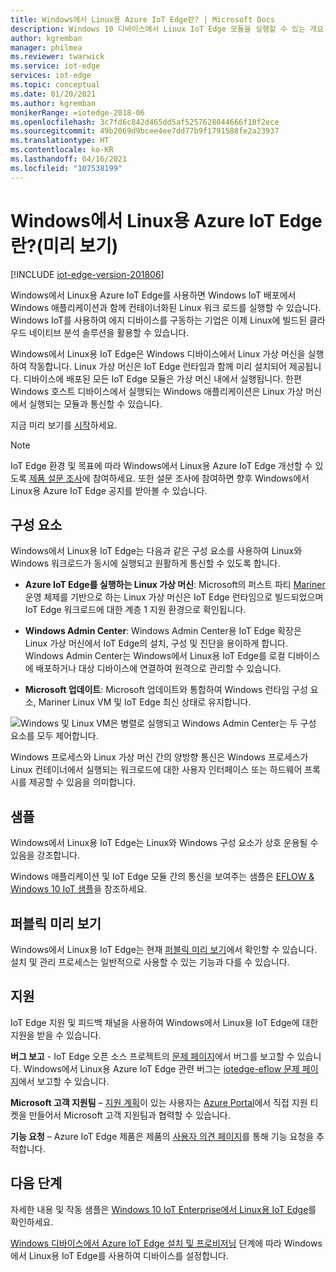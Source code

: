 ```yaml
---
title: Windows에서 Linux용 Azure IoT Edge란? | Microsoft Docs
description: Windows 10 디바이스에서 Linux IoT Edge 모듈을 실행할 수 있는 개요
author: kgremban
manager: philmea
ms.reviewer: twarwick
ms.service: iot-edge
services: iot-edge
ms.topic: conceptual
ms.date: 01/20/2021
ms.author: kgremban
monikerRange: =iotedge-2018-06
ms.openlocfilehash: 3c7fd6c842d465dd5af5257628044666f10f2ece
ms.sourcegitcommit: 49b2069d9bcee4ee7dd77b9f1791588fe2a23937
ms.translationtype: HT
ms.contentlocale: ko-KR
ms.lasthandoff: 04/16/2021
ms.locfileid: "107538199"
---
```

# <a name="what-is-azure-iot-edge-for-linux-on-windows-preview"></a>Windows에서 Linux용 Azure IoT Edge란?(미리 보기)

[!INCLUDE [iot-edge-version-201806](../../includes/iot-edge-version-201806.md)]

Windows에서 Linux용 Azure IoT Edge를 사용하면 Windows IoT 배포에서 Windows 애플리케이션과 함께 컨테이너화된 Linux 워크 로드를 실행할 수 있습니다. Windows IoT를 사용하여 에지 디바이스를 구동하는 기업은 이제 Linux에 빌드된 클라우드 네이티브 분석 솔루션을 활용할 수 있습니다.

Windows에서 Linux용 IoT Edge은 Windows 디바이스에서 Linux 가상 머신을 실행하여 작동합니다. Linux 가상 머신은 IoT Edge 런타임과 함께 미리 설치되어 제공됩니다. 디바이스에 배포된 모든 IoT Edge 모듈은 가상 머신 내에서 실행됩니다. 한편 Windows 호스트 디바이스에서 실행되는 Windows 애플리케이션은 Linux 가상 머신에서 실행되는 모듈과 통신할 수 있습니다.

지금 미리 보기를 [시작](how-to-install-iot-edge-on-windows.md)하세요.

>[!NOTE]
>IoT Edge 환경 및 목표에 따라 Windows에서 Linux용 Azure IoT Edge 개선할 수 있도록 [제품 설문 조사](https://aka.ms/AzEFLOW-Registration)에 참여하세요. 또한 설문 조사에 참여하면 향후 Windows에서 Linux용 Azure IoT Edge 공지를 받아볼 수 있습니다.

## <a name="components"></a>구성 요소

Windows에서 Linux용 IoT Edge는 다음과 같은 구성 요소를 사용하여 Linux와 Windows 워크로드가 동시에 실행되고 원활하게 통신할 수 있도록 합니다.

* **Azure IoT Edge를 실행하는 Linux 가상 머신**: Microsoft의 퍼스트 파티 [Mariner](https://github.com/microsoft/CBL-Mariner) 운영 체제를 기반으로 하는 Linux 가상 머신은 IoT Edge 런타임으로 빌드되었으며 IoT Edge 워크로드에 대한 계층 1 지원 환경으로 확인됩니다.

* **Windows Admin Center**: Windows Admin Center용 IoT Edge 확장은 Linux 가상 머신에서 IoT Edge의 설치, 구성 및 진단을 용이하게 합니다. Windows Admin Center는 Windows에서 Linux용 IoT Edge를 로컬 디바이스에 배포하거나 대상 디바이스에 연결하여 원격으로 관리할 수 있습니다.

* **Microsoft 업데이트**: Microsoft 업데이트와 통합하여 Windows 런타임 구성 요소, Mariner Linux VM 및 IoT Edge 최신 상태로 유지합니다.

![Windows 및 Linux VM은 병렬로 실행되고 Windows Admin Center는 두 구성 요소를 모두 제어합니다.](./media/iot-edge-for-linux-on-windows/architecture-and-communication.png)

Windows 프로세스와 Linux 가상 머신 간의 양방향 통신은 Windows 프로세스가 Linux 컨테이너에서 실행되는 워크로드에 대한 사용자 인터페이스 또는 하드웨어 프록시를 제공할 수 있음을 의미합니다.

## <a name="samples"></a>샘플

Windows에서 Linux용 IoT Edge는 Linux와 Windows 구성 요소가 상호 운용될 수 있음을 강조합니다.

Windows 애플리케이션 및 IoT Edge 모듈 간의 통신을 보여주는 샘플은 [EFLOW & Windows 10 IoT 샘플](https://aka.ms/AzEFLOW-Samples)을 참조하세요.

## <a name="public-preview"></a>퍼블릭 미리 보기

Windows에서 Linux용 IoT Edge는 현재 [퍼블릭 미리 보기](https://azure.microsoft.com/support/legal/preview-supplemental-terms/)에서 확인할 수 있습니다. 설치 및 관리 프로세스는 일반적으로 사용할 수 있는 기능과 다를 수 있습니다.

## <a name="support"></a>지원

IoT Edge 지원 및 피드백 채널을 사용하여 Windows에서 Linux용 IoT Edge에 대한 지원을 받을 수 있습니다.

**버그 보고** - IoT Edge 오픈 소스 프로젝트의 [문제 페이지](https://github.com/azure/iotedge/issues)에서 버그를 보고할 수 있습니다. Windows에서 Linux용 Azure IoT Edge 관련 버그는 [iotedge-eflow 문제 페이지](https://aka.ms/AzEFLOW-Issues)에서 보고할 수 있습니다.

**Microsoft 고객 지원팀** – [지원 계획](https://azure.microsoft.com/support/plans/)이 있는 사용자는 [Azure Portal](https://ms.portal.azure.com/signin/index/?feature.settingsportalinstance=mpac)에서 직접 지원 티켓을 만들어서 Microsoft 고객 지원팀과 협력할 수 있습니다.

**기능 요청** – Azure IoT Edge 제품은 제품의 [사용자 의견 페이지](https://feedback.azure.com/forums/907045-azure-iot-edge)를 통해 기능 요청을 추적합니다.

## <a name="next-steps"></a>다음 단계

자세한 내용 및 작동 샘플은 [Windows 10 IoT Enterprise에서 Linux용 IoT Edge](https://aka.ms/EFLOWPPC9)를 확인하세요.

[Windows 디바이스에서 Azure IoT Edge 설치 및 프로비저닝](how-to-install-iot-edge-on-windows.md) 단계에 따라 Windows에서 Linux용 IoT Edge를 사용하여 디바이스를 설정합니다.
